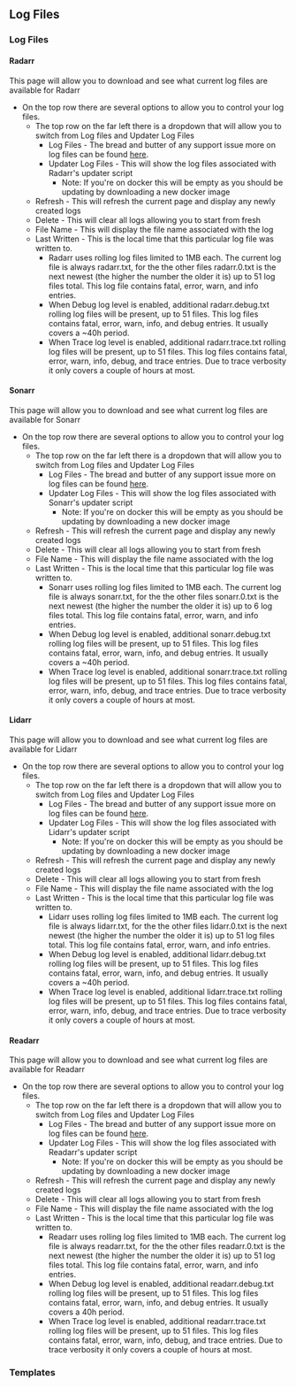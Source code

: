 Log Files
---------

### Log Files

#### Radarr

<section begin=radarr_system_log_files />

This page will allow you to download and see what current log files are
available for Radarr

-   On the top row there are several options to allow you to control
    your log files.
    -   The top row on the far left there is a dropdown that will allow
        you to switch from Log files and Updater Log Files
        -   Log Files - The bread and butter of any support issue more
            on log files can be found
            [here](Radarr_Settings#Logging "wikilink").
        -   Updater Log Files - This will show the log files associated
            with Radarr\'s updater script
            -   Note: If you\'re on docker this will be empty as you
                should be updating by downloading a new docker image
    -   Refresh - This will refresh the current page and display any
        newly created logs
    -   Delete - This will clear all logs allowing you to start from
        fresh
    -   File Name - This will display the file name associated with the
        log
    -   Last Written - This is the local time that this particular log
        file was written to.
        -   Radarr uses rolling log files limited to 1MB each. The
            current log file is always radarr.txt, for the the other
            files radarr.0.txt is the next newest (the higher the number
            the older it is) up to 51 log files total. This log file
            contains fatal, error, warn, and info entries.
        -   When Debug log level is enabled, additional radarr.debug.txt
            rolling log files will be present, up to 51 files. This log
            files contains fatal, error, warn, info, and debug entries.
            It usually covers a \~40h period.
        -   When Trace log level is enabled, additional radarr.trace.txt
            rolling log files will be present, up to 51 files. This log
            files contains fatal, error, warn, info, debug, and trace
            entries. Due to trace verbosity it only covers a couple of
            hours at most.

<section end=radarr_system_log_files />

#### Sonarr

<section begin=sonarr_system_log_files />

This page will allow you to download and see what current log files are
available for Sonarr

-   On the top row there are several options to allow you to control
    your log files.
    -   The top row on the far left there is a dropdown that will allow
        you to switch from Log files and Updater Log Files
        -   Log Files - The bread and butter of any support issue more
            on log files can be found
            [here](Sonarr_Settings#Logging "wikilink").
        -   Updater Log Files - This will show the log files associated
            with Sonarr\'s updater script
            -   Note: If you\'re on docker this will be empty as you
                should be updating by downloading a new docker image
    -   Refresh - This will refresh the current page and display any
        newly created logs
    -   Delete - This will clear all logs allowing you to start from
        fresh
    -   File Name - This will display the file name associated with the
        log
    -   Last Written - This is the local time that this particular log
        file was written to.
        -   Sonarr uses rolling log files limited to 1MB each. The
            current log file is always sonarr.txt, for the the other
            files sonarr.0.txt is the next newest (the higher the number
            the older it is) up to 6 log files total. This log file
            contains fatal, error, warn, and info entries.
        -   When Debug log level is enabled, additional sonarr.debug.txt
            rolling log files will be present, up to 51 files. This log
            files contains fatal, error, warn, info, and debug entries.
            It usually covers a \~40h period.
        -   When Trace log level is enabled, additional sonarr.trace.txt
            rolling log files will be present, up to 51 files. This log
            files contains fatal, error, warn, info, debug, and trace
            entries. Due to trace verbosity it only covers a couple of
            hours at most.

<section end=sonarr_system_log_files />

#### Lidarr

<section begin=lidarr_system_log_files />

This page will allow you to download and see what current log files are
available for Lidarr

-   On the top row there are several options to allow you to control
    your log files.
    -   The top row on the far left there is a dropdown that will allow
        you to switch from Log files and Updater Log Files
        -   Log Files - The bread and butter of any support issue more
            on log files can be found
            [here](Lidarr_Settings#Logging "wikilink").
        -   Updater Log Files - This will show the log files associated
            with Lidarr\'s updater script
            -   Note: If you\'re on docker this will be empty as you
                should be updating by downloading a new docker image
    -   Refresh - This will refresh the current page and display any
        newly created logs
    -   Delete - This will clear all logs allowing you to start from
        fresh
    -   File Name - This will display the file name associated with the
        log
    -   Last Written - This is the local time that this particular log
        file was written to.
        -   Lidarr uses rolling log files limited to 1MB each. The
            current log file is always lidarr.txt, for the the other
            files lidarr.0.txt is the next newest (the higher the number
            the older it is) up to 51 log files total. This log file
            contains fatal, error, warn, and info entries.
        -   When Debug log level is enabled, additional lidarr.debug.txt
            rolling log files will be present, up to 51 files. This log
            files contains fatal, error, warn, info, and debug entries.
            It usually covers a \~40h period.
        -   When Trace log level is enabled, additional lidarr.trace.txt
            rolling log files will be present, up to 51 files. This log
            files contains fatal, error, warn, info, debug, and trace
            entries. Due to trace verbosity it only covers a couple of
            hours at most.

<section end=lidarr_system_log_files />

#### Readarr

<section begin=readarr_system_log_files />

This page will allow you to download and see what current log files are
available for Readarr

-   On the top row there are several options to allow you to control
    your log files.
    -   The top row on the far left there is a dropdown that will allow
        you to switch from Log files and Updater Log Files
        -   Log Files - The bread and butter of any support issue more
            on log files can be found
            [here](Readarr_Settings#Logging "wikilink").
        -   Updater Log Files - This will show the log files associated
            with Readarr\'s updater script
            -   Note: If you\'re on docker this will be empty as you
                should be updating by downloading a new docker image
    -   Refresh - This will refresh the current page and display any
        newly created logs
    -   Delete - This will clear all logs allowing you to start from
        fresh
    -   File Name - This will display the file name associated with the
        log
    -   Last Written - This is the local time that this particular log
        file was written to.
        -   Readarr uses rolling log files limited to 1MB each. The
            current log file is always readarr.txt, for the the other
            files readarr.0.txt is the next newest (the higher the
            number the older it is) up to 51 log files total. This log
            file contains fatal, error, warn, and info entries.
        -   When Debug log level is enabled, additional
            readarr.debug.txt rolling log files will be present, up to
            51 files. This log files contains fatal, error, warn, info,
            and debug entries. It usually covers a 40h period.
        -   When Trace log level is enabled, additional
            readarr.trace.txt rolling log files will be present, up to
            51 files. This log files contains fatal, error, warn, info,
            debug, and trace entries. Due to trace verbosity it only
            covers a couple of hours at most.

<section end=readarr_system_log_files />

### Templates
